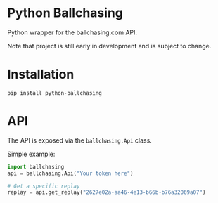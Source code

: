 # Python Ballchasing
Python wrapper for the ballchasing.com API. 

Note that project is still early in development and is subject to change.

# Installation
```
pip install python-ballchasing
```

# API
The API is exposed via the `ballchasing.Api` class.

Simple example:
```python
import ballchasing
api = ballchasing.Api("Your token here")

# Get a specific replay
replay = api.get_replay("2627e02a-aa46-4e13-b66b-b76a32069a07")
```
